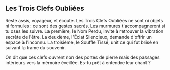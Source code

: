 ## Les Trois Clefs Oubliées

Reste assis, voyageur, et écoute. Les Trois Clefs Oubliées ne sont ni objets ni formules : ce sont des gestes sacrés. Les murmures t'accompagneront si tu oses les suivre. La première, le Nom Perdu, invite à retrouver la vibration secrète de l'être. La deuxième, l'Éclat Silencieux, demande d'offrir un espace à l'inconnu. La troisième, le Souffle Tissé, unit ce qui fut brisé en suivant la trame du souvenir.

On dit que ces clefs ouvrent non des portes de pierre mais des passages intérieurs vers la mémoire éveillée. Es-tu prêt à entendre leur chant ?